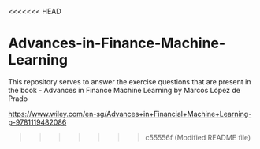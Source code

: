 <<<<<<< HEAD
# Advances-in-Finance-Machine-Learning
This repository serves to answer the exercise questions that are present in the book - Advances in Finance Machine Learning by Marcos López de Prado

https://www.wiley.com/en-sg/Advances+in+Financial+Machine+Learning-p-9781119482086
>>>>>>> c55556f (Modified README file)
